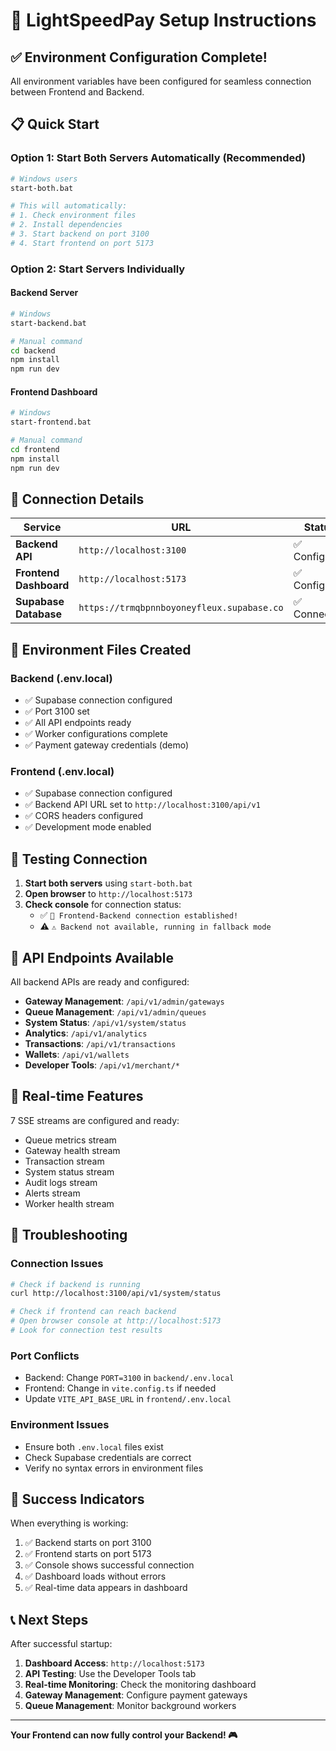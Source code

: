 # 🚀 LightSpeedPay Setup Instructions

## ✅ Environment Configuration Complete!

All environment variables have been configured for seamless connection between Frontend and Backend.

## 📋 Quick Start

### Option 1: Start Both Servers Automatically (Recommended)
```bash
# Windows users
start-both.bat

# This will automatically:
# 1. Check environment files
# 2. Install dependencies 
# 3. Start backend on port 3100
# 4. Start frontend on port 5173
```

### Option 2: Start Servers Individually

#### Backend Server
```bash
# Windows
start-backend.bat

# Manual command
cd backend
npm install
npm run dev
```

#### Frontend Dashboard
```bash
# Windows  
start-frontend.bat

# Manual command
cd frontend
npm install
npm run dev
```

## 🔗 Connection Details

| Service | URL | Status |
|---------|-----|--------|
| **Backend API** | `http://localhost:3100` | ✅ Configured |
| **Frontend Dashboard** | `http://localhost:5173` | ✅ Configured |
| **Supabase Database** | `https://trmqbpnnboyoneyfleux.supabase.co` | ✅ Connected |

## 📁 Environment Files Created

### Backend (.env.local)
- ✅ Supabase connection configured
- ✅ Port 3100 set
- ✅ All API endpoints ready
- ✅ Worker configurations complete
- ✅ Payment gateway credentials (demo)

### Frontend (.env.local)  
- ✅ Supabase connection configured
- ✅ Backend API URL set to `http://localhost:3100/api/v1`
- ✅ CORS headers configured
- ✅ Development mode enabled

## 🎯 Testing Connection

1. **Start both servers** using `start-both.bat`
2. **Open browser** to `http://localhost:5173`
3. **Check console** for connection status:
   - ✅ `🚀 Frontend-Backend connection established!`
   - ⚠️ `⚠️ Backend not available, running in fallback mode`

## 🔧 API Endpoints Available

All backend APIs are ready and configured:

- **Gateway Management**: `/api/v1/admin/gateways`
- **Queue Management**: `/api/v1/admin/queues`  
- **System Status**: `/api/v1/system/status`
- **Analytics**: `/api/v1/analytics`
- **Transactions**: `/api/v1/transactions`
- **Wallets**: `/api/v1/wallets`
- **Developer Tools**: `/api/v1/merchant/*`

## 🎪 Real-time Features

7 SSE streams are configured and ready:
- Queue metrics stream
- Gateway health stream
- Transaction stream
- System status stream
- Audit logs stream  
- Alerts stream
- Worker health stream

## 🚨 Troubleshooting

### Connection Issues
```bash
# Check if backend is running
curl http://localhost:3100/api/v1/system/status

# Check if frontend can reach backend
# Open browser console at http://localhost:5173
# Look for connection test results
```

### Port Conflicts
- Backend: Change `PORT=3100` in `backend/.env.local`
- Frontend: Change in `vite.config.ts` if needed
- Update `VITE_API_BASE_URL` in `frontend/.env.local`

### Environment Issues
- Ensure both `.env.local` files exist
- Check Supabase credentials are correct
- Verify no syntax errors in environment files

## 🎉 Success Indicators

When everything is working:
1. ✅ Backend starts on port 3100
2. ✅ Frontend starts on port 5173  
3. ✅ Console shows successful connection
4. ✅ Dashboard loads without errors
5. ✅ Real-time data appears in dashboard

## 📞 Next Steps

After successful startup:
1. **Dashboard Access**: `http://localhost:5173`
2. **API Testing**: Use the Developer Tools tab
3. **Real-time Monitoring**: Check the monitoring dashboard
4. **Gateway Management**: Configure payment gateways
5. **Queue Management**: Monitor background workers

---

**Your Frontend can now fully control your Backend! 🎮** 